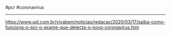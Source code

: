 #pcr #coronavirus

---

https://www.uol.com.br/vivabem/noticias/redacao/2020/03/17/saiba-como-funciona-o-pcr-o-exame-que-detecta-o-novo-coronavirus.htm
